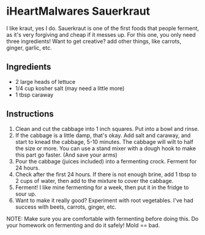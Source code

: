 # iHeartMalwares Sauerkraut

I like kraut, yes I do. Sauerkraut is one of the first foods that people ferment, as it's very forgiving and cheap if it messes up. For this one, you only need three ingredients! Want to get creative? add other things, like carrots, ginger, garlic, etc.

## Ingredients

- 2 large heads of lettuce
- 1/4 cup kosher salt (may need a little more)
- 1 tbsp caraway

## Instructions

1. Clean and cut the cabbage into 1 inch squares. Put into a bowl and rinse.
2. If the cabbage is a little damp, that's okay. Add salt and caraway, and start to knead the cabbage, 5-10 minutes. The cabbage will wilt to half the size or more. You can use a stand mixer with a dough hook to make this part go faster. (And save your arms)
3. Pour the cabbage (juices included) into a fermenting crock. Ferment for 24 hours.
4. Check after the first 24 hours. If there is not enough brine, add 1 tbsp to 2 cups of water, then add to the mixture to cover the cabbage.
5. Ferment! I like mine fermenting for a week, then put it in the fridge to sour up.
6. Want to make it really good? Experiment with root vegetables. I've had success with beets, carrots, ginger, etc.

NOTE: Make sure you are comfortable with fermenting before doing this. Do your homework on fermenting and do it safely! Mold == bad.
